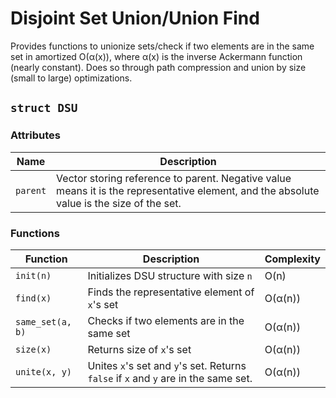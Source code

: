 # Disjoint Set Union/Union Find

Provides functions to unionize sets/check if two elements are in the same set in amortized O(α(x)), where α(x) is the inverse Ackermann function (nearly constant). Does so through path compression and union by size (small to large) optimizations. 

## `struct DSU `

### Attributes

| Name | Description |
| ------ | -------|
| `parent` | Vector storing reference to parent. Negative value means it is the representative element, and the absolute value is the size of the set. |

### Functions

| Function | Description | Complexity |
| --------- | --------- | ------------|
| `init(n)` | Initializes DSU structure with size `n` | O(n) |
| `find(x)` | Finds the representative element of `x`'s set | O(α(n)) |
| `same_set(a, b)` | Checks if two elements are in the same set | O(α(n)) |
| `size(x)` | Returns size of `x`'s set | O(α(n)) |
| `unite(x, y)` | Unites `x`'s set and `y`'s set. Returns `false` if `x` and `y` are in the same set. | O(α(n)) |


